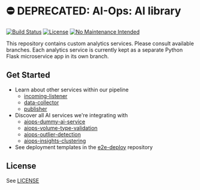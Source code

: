 # ⛔️ DEPRECATED: AI-Ops: AI library

[![Build Status](https://travis-ci.org/ManageIQ/aiops-ai-library.svg?branch=master)](https://travis-ci.org/ManageIQ/aiops-ai-library)
[![License](https://img.shields.io/badge/license-APACHE2-blue.svg)](https://www.apache.org/licenses/LICENSE-2.0.html)
[![No Maintenance Intended](http://unmaintained.tech/badge.svg)](http://unmaintained.tech/)

This repository contains custom analytics services. Please consult available branches. Each analytics service is currently kept as a separate Python Flask microservice app in its own branch.

## Get Started

* Learn about other services within our pipeline
  - [incoming-listener](https://github.com/ManageIQ/aiops-incoming-listener)
  - [data-collector](https://github.com/ManageIQ/aiops-data-collector)
  - [publisher](https://github.com/ManageIQ/aiops-publisher)
* Discover all AI services we're integrating with
  - [aiops-dummy-ai-service](https://github.com/ManageIQ/aiops-ai-library/tree/dummy)
  - [aiops-volume-type-validation](https://github.com/ManageIQ/aiops-ai-library/tree/volume_type_validation)
  - [aiops-outlier-detection](https://github.com/ManageIQ/aiops-ai-library/tree/outlier_detection)
  - [aiops-insights-clustering](https://github.com/ManageIQ/aiops-insights-clustering)
* See deployment templates in the [e2e-deploy](https://github.com/RedHatInsights/e2e-deploy) repository

## License

See [LICENSE](LICENSE)
